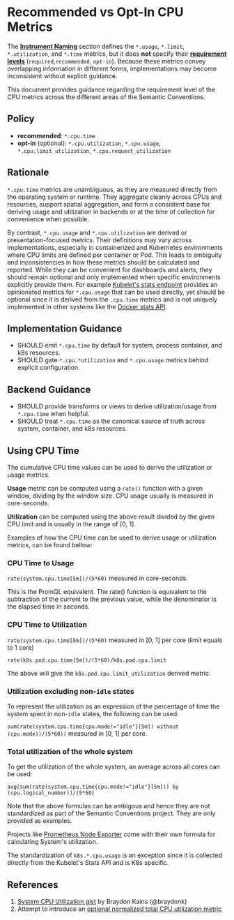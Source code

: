 # Recommended vs Opt-In CPU Metrics

The [**Instrument Naming**](/docs/general/naming.md#instrument-naming) section
defines the `*.usage`, `*.limit`, `*.utilization`, and `*.time` metrics, but it
does **not** specify their
[**requirement levels**](/docs/general/metric-requirement-level.md)
(`required`,`recommended`, `opt-in`). Because these metrics convey overlapping
information in different forms, implementations may become inconsistent without
explicit guidance.

This document provides guidance regarding the requirement level of the CPU
metrics across the different areas of the Semantic Conventions.

## Policy

- **recommended**: `*.cpu.time`
- **opt-in** (optional): `*.cpu.utilization`, `*.cpu.usage`,
  `*.cpu.limit_utilization`, `*.cpu.request_utilization`

## Rationale

`*.cpu.time` metrics are unambiguous, as they are measured directly from the
operating system or runtime. They aggregate cleanly across CPUs and resources,
support spatial aggregation, and form a consistent base for deriving usage and
utilization in backends or at the time of collection for convenience when
possible.

By contrast, `*.cpu.usage` and `*.cpu.utilization` are derived or
presentation-focused metrics. Their definitions may vary across implementations,
especially in containerized and Kubernetes environments where CPU limits are
defined per container or Pod. This leads to ambiguity and inconsistencies in how
these metrics should be calculated and reported. While they can be convenient
for dashboards and alerts, they should remain optional and only implemented when
specific environments explicitly provide them. For example
[Kubelet's stats endpoint](https://github.com/kubernetes/kubernetes/blob/dbc7fe1b7fec4a76562d5e1565072a447fec5439/staging/src/k8s.io/kubelet/pkg/apis/stats/v1alpha1/types.go#L230-L233)
provides an opinionated metrics for `*.cpu.usage` that can be used directly, yet
should be optional since it is derived from the `.cpu.time` metrics and is not
uniquely implemented in other systems like the
[Docker stats API](https://docs.docker.com/reference/api/engine/version/v1.51/#tag/Container/operation/ContainerStats).

## Implementation Guidance

- SHOULD emit `*.cpu.time` by default for system, process container, and k8s
  resources.
- SHOULD gate `*.cpu.*utilization` and `*.cpu.usage` metrics behind explicit
  configuration.

## Backend Guidance

- SHOULD provide transforms or views to derive utilization/usage from
  `*.cpu.time` when helpful.
- SHOULD treat `*.cpu.time` as the canonical source of truth across system,
  container, and k8s resources.

## Using CPU Time

The cumulative CPU time values can be used to derive the utilization or usage
metrics.

**Usage** metric can be computed using a `rate()` function with a given window,
dividing by the window size. CPU usage usually is measured in core-seconds.

**Utilization** can be computed using the above result divided by the given CPU
limit and is usually in the range of [0, 1].

Examples of how the CPU time can be used to derive usage or utilization metrics,
can be found bellow:

### CPU Time to Usage

`rate(system.cpu.time[5m])/(5*60)` measured in core-seconds.

This is the PromQL equivalent. The rate() function is equivalent to the
subtraction of the current to the previous value, while the denominator is the
elapsed time in seconds.

### CPU Time to Utilization

`rate(system.cpu.time[5m])/(5*60)` measured in [0, 1] per core (limit equals to
1 core)

`rate(k8s.pod.cpu.time[5m])/(5*60)/k8s.pod.cpu.limit`

The above will give the `k8s.pod.cpu.limit_utilization` derived metric.

### Utilization excluding non-`idle` states

To represent the utilization as an expression of the percentage of time the
system spent in non-`idle` states, the following can be used:

`sum(rate(system.cpu.time{cpu.mode!="idle"}[5m]) without (cpu.mode))/(5*60))`
measured in [0, 1] per core.

### Total utilization of the whole system

To get the utilization of the whole system, an average across all cores can be
used:

`avg(sum(rate(system.cpu.time{cpu.mode!="idle"}[5m])) by (cpu.logical_number))/(5*60)`

Note that the above formulas can be ambigous and hence they are not standardized
as part of the Semantic Conventions project. They are only provided as examples.

Projects like
[Prometheus Node Exporter](https://github.com/prometheus/node_exporter/blob/b959d48df950d5c446660eca3354c26eb997ca44/docs/node-mixin/lib/prom-mixin.libsonnet#L85-L87)
come with their own formula for calculating System's utilization.

The standardization of `k8s.*.cpu.usage` is an exception since it is collected
directly from the Kubelet's Stats API and is K8s specific.

## References

1. [System CPU Utilization gist](https://gist.github.com/braydonk/b2381da98dc3c4fd5ac064045d556634)
   by Braydon Kains (@braydonk)
2. Attempt to introduce an
   [optional normalized total CPU utilization metric](https://github.com/open-telemetry/semantic-conventions/issues/1873)
